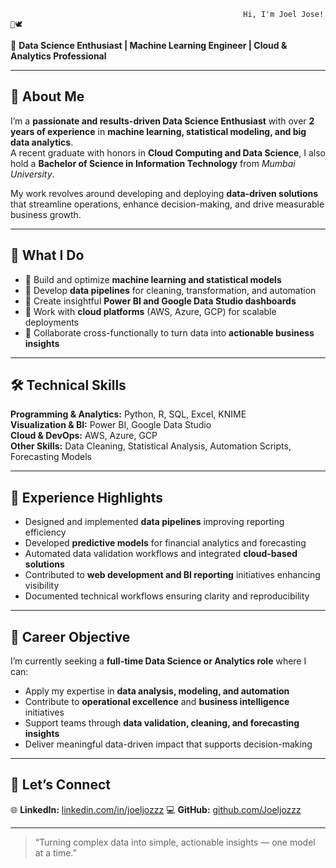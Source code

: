                                                         Hi, I'm Joel Jose!👋🕊️

🎯 **Data Science Enthusiast | Machine Learning Engineer | Cloud & Analytics Professional**  

---

## 🚀 About Me  

I’m a **passionate and results-driven Data Science Enthusiast** with over **2 years of experience** in **machine learning, statistical modeling, and big data analytics**.  
A recent graduate with honors in **Cloud Computing and Data Science**, I also hold a **Bachelor of Science in Information Technology** from *Mumbai University*.

My work revolves around developing and deploying **data-driven solutions** that streamline operations, enhance decision-making, and drive measurable business growth.  

---

## 🧠 What I Do  

- 🔹 Build and optimize **machine learning and statistical models**  
- 🔹 Develop **data pipelines** for cleaning, transformation, and automation  
- 🔹 Create insightful **Power BI and Google Data Studio dashboards**  
- 🔹 Work with **cloud platforms** (AWS, Azure, GCP) for scalable deployments  
- 🔹 Collaborate cross-functionally to turn data into **actionable business insights**  

---

## 🛠️ Technical Skills  

**Programming & Analytics:** Python, R, SQL, Excel, KNIME  
**Visualization & BI:** Power BI, Google Data Studio  
**Cloud & DevOps:** AWS, Azure, GCP  
**Other Skills:** Data Cleaning, Statistical Analysis, Automation Scripts, Forecasting Models  

---

## 💼 Experience Highlights  

- Designed and implemented **data pipelines** improving reporting efficiency  
- Developed **predictive models** for financial analytics and forecasting  
- Automated data validation workflows and integrated **cloud-based solutions**  
- Contributed to **web development and BI reporting** initiatives enhancing visibility  
- Documented technical workflows ensuring clarity and reproducibility  

---

## 🎯 Career Objective  

I’m currently seeking a **full-time Data Science or Analytics role** where I can:  
- Apply my expertise in **data analysis, modeling, and automation**  
- Contribute to **operational excellence** and **business intelligence** initiatives  
- Support teams through **data validation, cleaning, and forecasting insights**  
- Deliver meaningful data-driven impact that supports decision-making  

---

## 🤝 Let’s Connect  
🌐 **LinkedIn:** [linkedin.com/in/joeljozzz]([https://linkedin.com/in/joeljozzz](https://www.linkedin.com/in/joel-jose-878a071a9/))  
💻 **GitHub:** [github.com/Joeljozzz](https://github.com/Joeljozzz)  

---

> “Turning complex data into simple, actionable insights — one model at a time.”  

